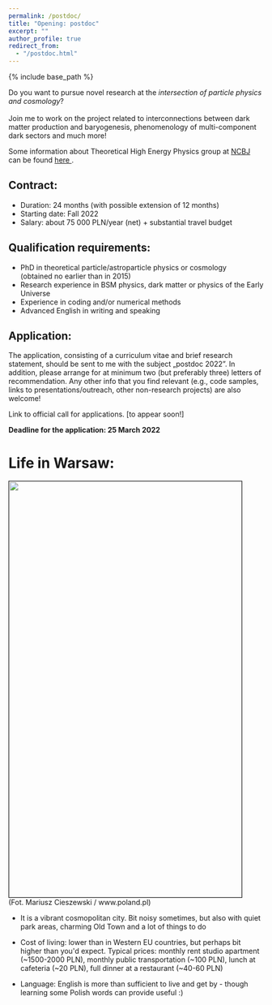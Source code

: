 ```yaml
---
permalink: /postdoc/
title: "Opening: postdoc"
excerpt: ""
author_profile: true
redirect_from:
  - "/postdoc.html"
---
```


{% include base_path %}

Do you want to pursue novel research at the _intersection of particle physics and cosmology_? <br><br>
Join me to work on the project related to interconnections between dark matter production and baryogenesis, phenomenology of multi-component dark sectors and much more!

Some information about Theoretical High Energy Physics group at <a href="https://www.ncbj.gov.pl/en"> NCBJ </a> can be found <a href="https://www.ncbj.gov.pl/en/particle-theory-group"> here </a>.

Contract:
--------
* Duration: 24 months (with possible extension of 12 months)
* Starting date: Fall 2022
* Salary: about 75 000 PLN/year (net) + substantial travel budget

Qualification requirements:
--------

* PhD in theoretical particle/astroparticle physics or cosmology <br>
(obtained no earlier than in 2015)
* Research experience in BSM physics, dark matter or physics of the Early Universe
* Experience in coding and/or numerical methods
* Advanced English in writing and speaking

Application:
--------

The application, consisting of a curriculum vitae and brief research statement, should be sent to me with the subject „postdoc 2022”. In addition, please arrange for at minimum two (but preferably three) letters of recommendation. Any other info that you find relevant (e.g., code samples, links to presentations/outreach, other non-research projects) are also welcome!

Link to official call for applications. [to appear soon!]

**Deadline for the application: 25 March 2022**

Life in Warsaw:
======

<img src="http://ahryczuk.github.io/files/warszawa.jpg" height="820px" width="460px" border="1px">
<br>
(Fot. Mariusz Cieszewski / www.poland.pl)


* It is a vibrant cosmopolitan city. Bit noisy sometimes, but also with quiet park areas, charming Old Town and a lot of things to do

* Cost of living: lower than in Western EU countries, but perhaps bit higher than you'd expect. Typical prices: monthly rent studio apartment (~1500-2000 PLN), monthly public transportation (~100 PLN), lunch at cafeteria (~20 PLN), full dinner at a restaurant (~40-60 PLN)

* Language: English is more than sufficient to live and get by - though learning some Polish words can provide useful :)
